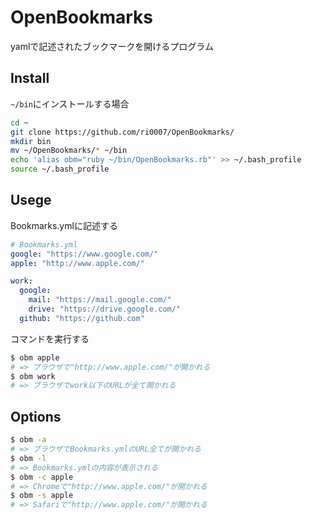 # OpenBookmarks
yamlで記述されたブックマークを開けるプログラム
## Install
`~/bin`にインストールする場合  
```bash
cd ~   
git clone https://github.com/ri0007/OpenBookmarks/  
mkdir bin  
mv ~/OpenBookmarks/* ~/bin  
echo 'alias obm="ruby ~/bin/OpenBookmarks.rb"' >> ~/.bash_profile 
source ~/.bash_profile  
```
## Usege
Bookmarks.ymlに記述する
```yaml
# Bookmarks.yml
google: "https://www.google.com/"
apple: "http://www.apple.com/"

work:
  google:
    mail: "https://mail.google.com/"
    drive: "https://drive.google.com/"
  github: "https://github.com"
```

コマンドを実行する
```bash
$ obm apple
# => ブラウザで"http://www.apple.com/"が開かれる
$ obm work
# => ブラウザでwork以下のURLが全て開かれる
```

## Options
```bash
$ obm -a
# => ブラウザでBookmarks.ymlのURL全てが開かれる
$ obm -l
# => Bookmarks.ymlの内容が表示される
$ obm -c apple
# => Chromeで"http://www.apple.com/"が開かれる
$ obm -s apple
# => Safariで"http://www.apple.com/"が開かれる
```

